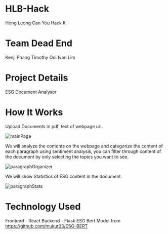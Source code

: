 # HLB-Hack
Hong Leong Can You Hack It

# Team Dead End
Kenji Phang
Timothy Ooi 
Ivan Lim

# Project Details
ESG Document Analyser

# How It Works
Upload Documents in pdf, text of webpage url.

![mainPage](https://user-images.githubusercontent.com/56083944/132119951-357f2b9f-cb2b-4655-ad94-f7775e5afb03.jpg)

We will analyze the contents on the webpage and categorize the content of each paragraph using sentiment analysis, you can filter through content of the document by only selecting the topics you want to see.

![paragraphOrganizer](https://user-images.githubusercontent.com/56083944/132119967-3b927459-f468-4450-a0c2-a852a72b94cc.jpg)

We will show Statistics of ESG content in the document.

![paragraphStats](https://user-images.githubusercontent.com/56083944/132119991-36e27330-fbce-4518-b321-47ea41b54df6.jpg)

# Technology Used
Frontend - React
Backend - Flask
ESG Bert Model from https://github.com/mukut03/ESG-BERT
